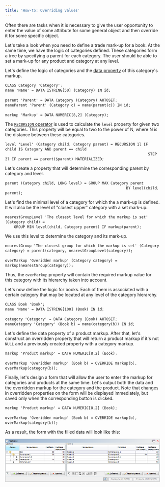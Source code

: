 ```yaml
---
title: 'How-to: Overriding values'
---
```


Often there are tasks when it is necessary to give the user opportunity to enter the value of some attribute for some general object and then override it for some specific object.

Let's take a look when you need to define a trade mark-up for a book. At the same time, we have the logic of categories defined. These categories form a tree by specifying a parent for each category. The user should be able to set a mark-up for any product and category at any level.

Let's define the logic of categories and the [data property](Data_properties_DATA_.md) of this category's markup.

```lsf
CLASS Category 'Category';
name 'Name' = DATA ISTRING[50] (Category) IN id;

parent 'Parent' = DATA Category (Category) AUTOSET;
nameParent 'Parent' (Category c) = name(parent(c)) IN id;

markup 'Markup' = DATA NUMERIC[8,2] (Category);
```

The [`RECURSION` operator](RECURSION_operator.md) is used to calculate the `level` property for given two categories. This property will be equal to two to the power of N, where N is the distance between these categories.

```lsf
level 'Level' (Category child, Category parent) = RECURSION 1l IF child IS Category AND parent == child
                                                                 STEP 2l IF parent == parent($parent) MATERIALIZED;
```

Let's create a property that will determine the corresponding parent by category and level.

```lsf
parent (Category child, LONG level) = GROUP MAX Category parent
                                                       BY level(child, parent);
```

Let's find the minimal level of a category for which the a mark-up is defined. It will also be the level of "closest upper" category with a set mark-up.

```lsf
nearestGroupLevel 'The closest level for which the markup is set' (Category child) =
    GROUP MIN level(child, Category parent) IF markup(parent);
```

We use this level to determine the category and its mark-up.

```lsf
nearestGroup 'The closest group for which the markup is set' (Category category) = parent(category, nearestGroupLevel(category));

overMarkup 'Overidden markup' (Category category) = markup(nearestGroup(category));
```

Thus, the `overMarkup` property will contain the required markup value for this category with its hierarchy taken into account.

Let's now define the logic for books. Each of them is associated with a certain category that may be located at any level of the category hierarchy.

```lsf
CLASS Book 'Book';
name 'Name' = DATA ISTRING[100] (Book) IN id;

category 'Category' = DATA Category (Book) AUTOSET;
nameCategory 'Category' (Book b) = name(category(b)) IN id;
```

Let's define the data property of a product markup. After that, let's construct an overridden property that will return a product markup if it's not `NULL` and a previously created property with a category markup.

```lsf
markup 'Product markup' = DATA NUMERIC[8,2] (Book);

overMarkup 'Overidden markup' (Book b) = OVERRIDE markup(b), overMarkup(category(b));
```

Finally, let's design a form that will allow the user to enter the markup for categories and products at the same time. Let's output both the data and the overridden markup for the category and the product. Note that changes in overridden properties on the form will be displayed immediately, but saved only when the corresponding button is clicked.

```lsf
markup 'Product markup' = DATA NUMERIC[8,2] (Book);

overMarkup 'Overidden markup' (Book b) = OVERRIDE markup(b), overMarkup(category(b));
```

As a result, the form with the filled data will look like this:

![](images/How-to_Overriding_values.png)
